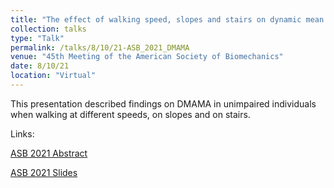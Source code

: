 ```yaml
---
title: "The effect of walking speed, slopes and stairs on dynamic mean ankle moment arm"
collection: talks
type: "Talk"
permalink: /talks/8/10/21-ASB_2021_DMAMA
venue: "45th Meeting of the American Society of Biomechanics"
date: 8/10/21
location: "Virtual"
---
```


This presentation described findings on DMAMA in unimpaired individuals when walking at different speeds, on slopes and on stairs.

Links:

[ASB 2021 Abstract](http://kheidi.github.io/files/A_2021_ASB_DMAMA_UI.pdf)

[ASB 2021 Slides](http://kheidi.github.io/files/PRES_2021_ASB_DMAMA_UI.pptx)
